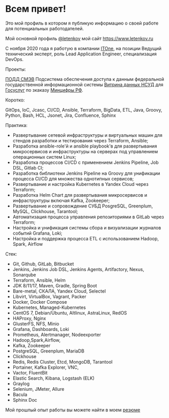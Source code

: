 # Всем привет!

Это мой профиль в котором я публикую информацию о своей работе для потенциальных работодателей. 

Мой основной профиль [@letenkov](https://github.com/letenkov) мой сайт https://www.letenkov.ru

С ноября 2020 года я работую в компании [ITOne](https://www.it-one.ru/), на позиции Ведущий технический эксперт, роль Lead Application Engineer, специализация DevOps.

Проекты:

[ПОДД СМЭВ](https://info.gosuslugi.ru/articles/%D0%9A%D0%BE%D1%80%D0%BE%D1%82%D0%BA%D0%BE_%D0%BE_%D0%A1%D0%9C%D0%AD%D0%92_4_(%D0%9F%D0%9E%D0%94%D0%94)/) Подсистема обеспечения доступа к данным федеральной государственной информационной системы  [Витрина данных НСУД](https://nsud.gosuslugi.ru) для [Госуслуг](https://www.gosuslugi.ru) по зкаказу [Минцифры РФ](https://digital.gov.ru/ru/). 

Коротко:

GitOps, IoC, Jcasc, CI/CD, Ansible, Terraform, BigData, ETL, Java, Groovy, Python, Bash, HCL, Jsonet, Jira, Confluence, Sphinx

Практика:

* Развертывание сетевой инфраструктуры и виртуальных машин для стендов разработки и тестирования через Terraform, Ansible;
* Разработка ansible-role'й и ansible playbook'в для развертывания микросервисов и инфраструктуры на серверах под управлением операционных систем Linux;
* Разработка процессов CI/CD с применением Jenkins Pipeline, Job DSL, Gitlab CI;
* Разработка библиотеки Jenkins Pipeline на Groovy для унификации процесса CI/CD для множества однотипных сервисов;
* Развертывание и настройка Kubernetes в Yandex Cloud через Terraform;
* Разработка Helm Chart для развертывания микросервисов и инфраструктуры включая Kafka, Zookeeper;
* Развертывание и сопровождение СУБД PosgreSQL, Greenplum, MySQL, Clickhouse, Tarantool;
* Автоматизация процесса управления репозиториями в GitLab через Terraform;
* Настройка и унификация системы сбора и визуализации журналов событий Grafana, Loki;
* Настройка и поддержка процесса ETL с использованием Hadoop, Spark, Airflow

Стек:

* Git, Github, GitLab, Bitbucket
* Jenkins, Jenkins Job DSL, Jenkins Agents, Artifactory, Nexus, Sonarqube
* Terraform, Ansible, Helm
* JDK 8/11/17, Maven, Gradle, Spring Boot
* Bare-metal, СКАЛА, Yandex Cloud, Selectel
* Libvirt, VirtualBox, Vagrant, Packer
* Docker, Docker Compose
* Kubernetes, Managed-Kubernetes
* СentOS 7, Debian/Ubuntu, Altlinux, AstraLinux, RedOS
* HAProxy, Nginx
* GlusterFS, NFS, Minio
* Grafana, Dashboards, Loki
* Prometheus, Alertmanager, Nodeexporter
* Hadoop,Spark,Airflow,
* Kafka, Zookeeper
* PostgreSQL, Greenplum, MariaDB
* Clickhouse
* Redis, Redis Cluster, Etcd, MongoDB, Tarantool
* Portainer, Kafka Explorer, VNC,
* Vactor, FluentBit
* Elastic Search, Kibana, Logstash (ELK)
* Graylog
* Selenium, JMeter, Allure
* Bacula
* Sphinx Doc

Мой прошлый опыт работы вы можете найти в моем [резюме](http://www.letenkov.ru/resume.html)
